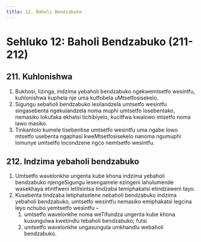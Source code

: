 ```yaml
---
title: 12. Baholi Bendzabuko
---
```


# Sehluko 12: Baholi Bendzabuko (211-212)

## 211. Kuhlonishwa

1.	Bukhosi, lizinga, indzima yebaholi bendzabuko ngekwemtsetfo wesintfu, kuhlonishwa kuphela nje uma kutfobela uMtsetfosisekelo.
2.	Sigungu sebaholi bendzabuko lesilandzela umtsetfo wesintfu singasebenta ngekulandzela noma muphi umtsetfo losebentako, nemasiko lokufaka ekhatsi tichibiyelo, kucitfwa kwalowo mtsetfo noma lawo masiko.
3.	Tinkantolo kumele tisebentise umtsetfo wesintfu uma ngabe lowo mtsetfo usebenta ngaphasi kweMtsetfosisekelo nanoma ngumuphi lomunye umtsetfo locondzene ngco nemtsetfo wesintfu.

## 212. Indzima yebaholi bendzabuko

1.	Umtsetfo wavelonkhe ungenta kube khona indzima yebaholi bendzabuko njengeSigungu lesengamele ezingeni lahulumende wasekhaya etintfweni letitsintsa tindzaba temiphakatsi etindzaweni tayo.
2.	Kusebenta tindzaba letiphatselene nebaholi bendzabuko indzima yebaholi bendzabuko, umtsetfo wesintfu nemasiko emiphakatsi legcina leyo nchubo yemtsetfo wesintfu –
	1.	umtsetfo wavelonkhe noma weTifundza ungenta kube khona kusungulwa kwetindlu tebaholi bendzabuko; futsi
	1.	umtsetfo wavelonkhe ungasungula umkhandlu webaholi bendzabuko.